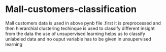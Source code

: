 # Mall-customers-classification
Mall customers data is used in above pynb file .first it is preprocessed and then hierarchial clustering techinque is used to classify different insight from the data 
the use of unsupervised learning helps us to classify unlabeled data and no ouput variable has to be given in unsupervised learning
